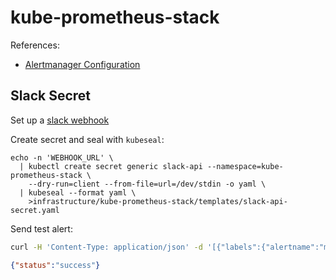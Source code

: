 # kube-prometheus-stack

References:
- [Alertmanager Configuration](https://prometheus.io/docs/alerting/latest/configuration/)

## Slack Secret

Set up a [slack webhook](https://api.slack.com/messaging/webhooks#getting-started)

Create secret and seal with `kubeseal`:
```
echo -n 'WEBHOOK_URL' \
  | kubectl create secret generic slack-api --namespace=kube-prometheus-stack \
    --dry-run=client --from-file=url=/dev/stdin -o yaml \
  | kubeseal --format yaml \
    >infrastructure/kube-prometheus-stack/templates/slack-api-secret.yaml
```

Send test alert:
```sh
curl -H 'Content-Type: application/json' -d '[{"labels":{"alertname":"myalert"}}]' https://alertmanager.intold.fivebytestudios.com/api/v1/alerts
```
```json
{"status":"success"}
```
